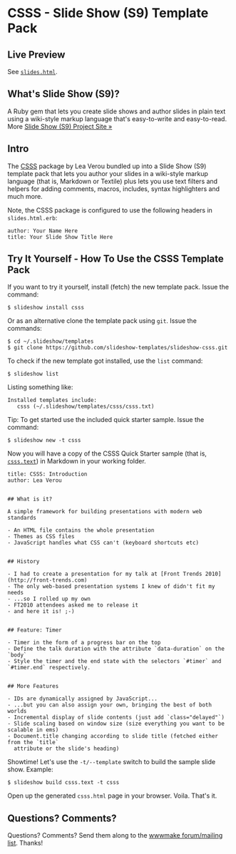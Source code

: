 # CSSS - Slide Show (S9) Template Pack

## Live Preview

See [`slides.html`](http://slideshow-templates.github.io/slideshow-csss/slides.html).

## What's Slide Show (S9)?

A Ruby gem that lets you create slide shows and author slides in plain text
using a wiki-style markup language that's easy-to-write and easy-to-read.
More [Slide Show (S9) Project Site &raquo;](http://slideshow-s9.github.io)


## Intro

The [CSSS](https://github.com/LeaVerou/CSSS) package by Lea Verou bundled up into
a Slide Show (S9) template pack that lets you author your slides
in a wiki-style markup language (that is, Markdown or Textile) plus
lets you use text filters and helpers for adding comments, macros,
includes, syntax highlighters and much more.

Note, the CSSS package is configured to use the following headers in `slides.html.erb`:

    author: Your Name Here
    title: Your Slide Show Title Here


## Try It Yourself - How To Use the CSSS Template Pack

If you want to try it yourself, install (fetch) the new template pack. Issue the command:

    $ slideshow install csss

Or as an alternative clone the template pack using `git`. Issue the commands:

    $ cd ~/.slideshow/templates
    $ git clone https://github.com/slideshow-templates/slideshow-csss.git

To check if the new template got installed, use the `list` command:

    $ slideshow list

Listing something like:

    Installed templates include:
       csss (~/.slideshow/templates/csss/csss.txt)

Tip: To get started use the included quick starter sample. Issue the command:

    $ slideshow new -t csss

Now you will have a copy of the CSSS Quick Starter sample
(that is, [`csss.text`](https://raw.github.com/slideshow-templates/slideshow-csss/master/sample.md))
in Markdown in your working folder.

```
title: CSSS: Introduction
author: Lea Verou


## What is it?

A simple framework for building presentations with modern web standards

- An HTML file contains the whole presentation
- Themes as CSS files
- JavaScript handles what CSS can't (keyboard shortcuts etc)


## History

- I had to create a presentation for my talk at [Front Trends 2010](http://front-trends.com)
- The only web-based presentation systems I knew of didn't fit my needs
- ...so I rolled up my own
- FT2010 attendees asked me to release it
- and here it is! ;-)


## Feature: Timer

- Timer in the form of a progress bar on the top
- Define the talk duration with the attribute `data-duration` on the `body`
- Style the timer and the end state with the selectors `#timer` and `#timer.end` respectively.


## More Features

- IDs are dynamically assigned by JavaScript...
- ...but you can also assign your own, bringing the best of both worlds
- Incremental display of slide contents (just add `class="delayed"`)
- Slide scaling based on window size (size everything you want to be scalable in ems)
- Document.title changing according to slide title (fetched either from the `title`
  attribute or the slide's heading)
```

Showtime! Let's use the `-t/--template` switch to build the
sample slide show. Example:

    $ slideshow build csss.text -t csss

Open up the generated `csss.html` page in your browser. Voila. That's it.

## Questions? Comments?

Questions? Comments?
Send them along to the [wwwmake forum/mailing list](http://groups.google.com/group/wwwmake).
Thanks!
